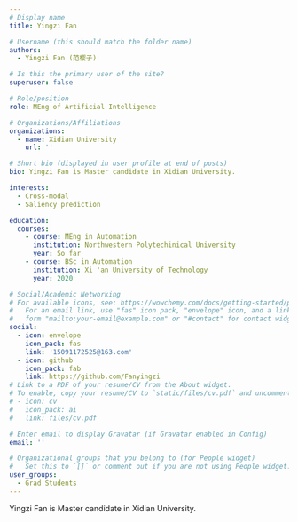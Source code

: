 ```yaml
---
# Display name
title: Yingzi Fan

# Username (this should match the folder name)
authors:
  - Yingzi Fan (范樱子)

# Is this the primary user of the site?
superuser: false

# Role/position
role: MEng of Artificial Intelligence

# Organizations/Affiliations
organizations:
  - name: Xidian University
    url: ''

# Short bio (displayed in user profile at end of posts)
bio: Yingzi Fan is Master candidate in Xidian University.

interests:
  - Cross-modal
  - Saliency prediction

education:
  courses:
    - course: MEng in Automation
      institution: Northwestern Polytechinical University
      year: So far
    - course: BSc in Automation
      institution: Xi 'an University of Technology
      year: 2020

# Social/Academic Networking
# For available icons, see: https://wowchemy.com/docs/getting-started/page-builder/#icons
#   For an email link, use "fas" icon pack, "envelope" icon, and a link in the
#   form "mailto:your-email@example.com" or "#contact" for contact widget.
social:
  - icon: envelope
    icon_pack: fas
    link: '15091172525@163.com'
  - icon: github
    icon_pack: fab
    link: https://github.com/Fanyingzi
# Link to a PDF of your resume/CV from the About widget.
# To enable, copy your resume/CV to `static/files/cv.pdf` and uncomment the lines below.
# - icon: cv
#   icon_pack: ai
#   link: files/cv.pdf

# Enter email to display Gravatar (if Gravatar enabled in Config)
email: ''

# Organizational groups that you belong to (for People widget)
#   Set this to `[]` or comment out if you are not using People widget.
user_groups:
  - Grad Students
---
```


Yingzi Fan is Master candidate in Xidian University.

